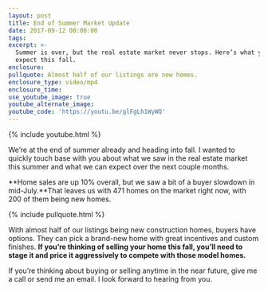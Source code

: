```yaml
---
layout: post
title: End of Summer Market Update
date: 2017-09-12 00:00:00
tags:
excerpt: >-
  Summer is over, but the real estate market never stops. Here’s what you can
  expect this fall.
enclosure:
pullquote: Almost half of our listings are new homes.
enclosure_type: video/mp4
enclosure_time:
use_youtube_image: true
youtube_alternate_image:
youtube_code: 'https://youtu.be/glFgLh1WyWQ'
---
```



{% include youtube.html %}

We’re at the end of summer already and heading into fall. I wanted to quickly touch base with you about what we saw in the real estate market this summer and what we can expect over the next couple months.

**Home sales are up 10% overall, but we saw a bit of a buyer slowdown in mid-July.**That leaves us with 471 homes on the market right now, with 200 of them being new homes.

{% include pullquote.html %}

With almost half of our listings being new construction homes, buyers have options. They can pick a brand-new home with great incentives and custom finishes. **If you’re thinking of selling your home this fall, you’ll need to stage it and price it aggressively to compete with those model homes.**

If you’re thinking about buying or selling anytime in the near future, give me a call or send me an email. I look forward to hearing from you.<br>